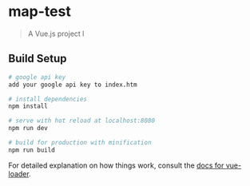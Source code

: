 # map-test

> A Vue.js project
l
## Build Setup

``` bash
# google api key
add your google api key to index.htm

# install dependencies
npm install

# serve with hot reload at localhost:8080
npm run dev

# build for production with minification
npm run build
```

For detailed explanation on how things work, consult the [docs for vue-loader](http://vuejs.github.io/vue-loader).
